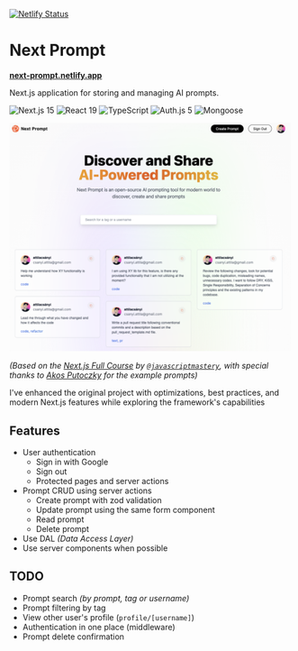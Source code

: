 [![Netlify Status](https://api.netlify.com/api/v1/badges/d057f9f6-6218-4aa9-b628-60e35439ddce/deploy-status)](https://app.netlify.com/sites/next-prompt/deploys)

# Next Prompt

**[next-prompt.netlify.app](https://next-prompt.netlify.app/)**

Next.js application for storing and managing AI prompts.

![Next.js 15](https://img.shields.io/badge/-Next.js%2015-000000?style=flat-square&logo=next.js)
![React 19](https://img.shields.io/badge/-React%2019-61DAFB?style=flat-square&logo=react&logoColor=black)
![TypeScript](https://img.shields.io/badge/-TypeScript-3178C6?style=flat-square&logo=typescript&logoColor=white)
![Auth.js 5](https://img.shields.io/badge/-Auth.js%205-FF6B6B?style=flat-square&logo=authjs&logoColor=white)
![Mongoose](https://img.shields.io/badge/-Mongoose-47A248?style=flat-square&logo=mongoose&logoColor=white)

<img src="public/readme/next-prompt-screen.png" width="500" alt="Next Prompt app screenshot" />

_(Based on the [Next.js Full Course](https://www.youtube.com/watch?v=wm5gMKuwSYk) by [`@javascriptmastery`](https://www.youtube.com/@javascriptmastery), with special thanks to [Akos Putoczky](https://www.linkedin.com/in/akos-putoczky/) for the example prompts)_

I've enhanced the original project with optimizations, best practices, and modern Next.js features while exploring the framework's capabilities

## Features

- User authentication
  - Sign in with Google
  - Sign out
  - Protected pages and server actions
- Prompt CRUD using server actions
  - Create prompt with zod validation
  - Update prompt using the same form component
  - Read prompt
  - Delete prompt
- Use DAL _(Data Access Layer)_
- Use server components when possible

## TODO

- Prompt search _(by prompt, tag or username)_
- Prompt filtering by tag
- View other user's profile (`profile/[username]`)
- Authentication in one place (middleware)
- Prompt delete confirmation

